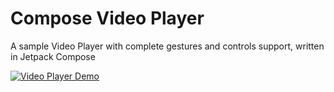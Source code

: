 # Compose Video Player
A sample Video Player with complete gestures and controls support, written in Jetpack Compose

[![Video Player Demo](http://img.youtube.com/vi/1Drhi5JM5Q4/0.jpg)](https://www.youtube.com/watch?v=1Drhi5JM5Q4 "Youtube-like Video Player in Jetpack Compose")

